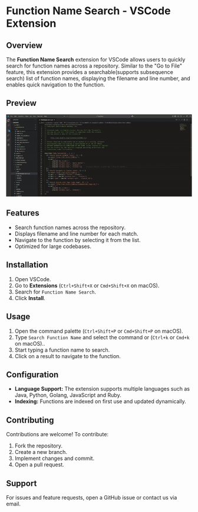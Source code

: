 # Function Name Search - VSCode Extension

## Overview
The **Function Name Search** extension for VSCode allows users to quickly search for function names across a repository. Similar to the "Go to File" feature, this extension provides a searchable(supports subsequence search) list of function names, displaying the filename and line number, and enables quick navigation to the function.

## Preview
![Demo](demo.gif)

## Features
- Search function names across the repository.
- Displays filename and line number for each match.
- Navigate to the function by selecting it from the list.
- Optimized for large codebases.

## Installation
1. Open VSCode.
2. Go to **Extensions** (`Ctrl+Shift+X` or `Cmd+Shift+X` on macOS).
3. Search for `Function Name Search`.
4. Click **Install**.

## Usage
1. Open the command palette (`Ctrl+Shift+P` or `Cmd+Shift+P` on macOS).
2. Type `Search Function Name` and select the command or (`Ctrl+k` or `Cmd+k` on macOS)..
3. Start typing a function name to search.
4. Click on a result to navigate to the function.

## Configuration
- **Language Support:** The extension supports multiple languages such as Java, Python, Golang, JavaScript and Ruby.
- **Indexing:** Functions are indexed on first use and updated dynamically.

## Contributing
Contributions are welcome! To contribute:
1. Fork the repository.
2. Create a new branch.
3. Implement changes and commit.
4. Open a pull request.

## Support
For issues and feature requests, open a GitHub issue or contact us via email.


